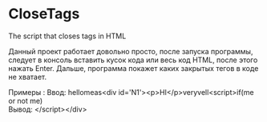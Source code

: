 # CloseTags
The script that closes tags in HTML

Данный проект работает довольно просто, после запуска программы, следует в консоль вставить кусок кода или весь код HTML, после этого нажать Enter.
Дальше, программа покажет каких закрытых тегов в коде не хватает.

Примеры :
Ввод: hellomeas&lt;div id='N1'&gt;&lt;p&gt;HI&lt;/p&gt;veryvell&lt;script&gt;if(me or not me) <br>
Вывод: &lt;/script&gt;&lt;/div&gt;
